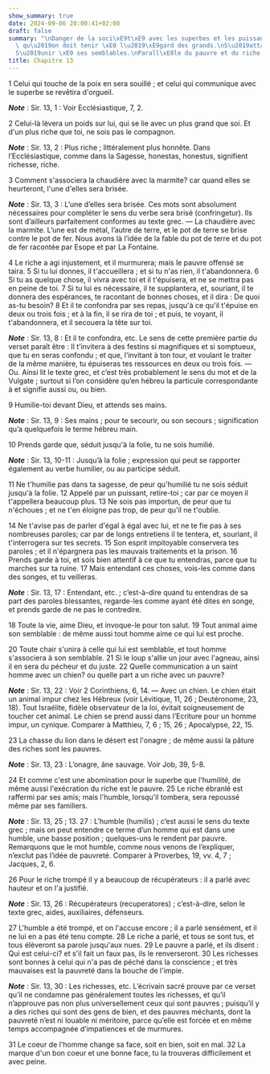 ```yaml
---
show_summary: true
date: 2024-09-06 20:00:41+02:00
draft: false
summary: "\nDanger de la soci\xE9t\xE9 avec les superbes et les puissants.\nConduite\
  \ qu\u2019on doit tenir \xE0 l\u2019\xE9gard des grands.\nS\u2019attacher \xE0 Dieu.\n\
  S\u2019unir \xE0 ses semblables.\nParall\xE8le du pauvre et du riche.\n"
title: Chapitre 13
---
```





1 Celui qui touche de la poix en sera souillé ; et celui qui communique avec le superbe se revêtira d'orgueil.

***Note*** :  Sir. 13, 1 : Voir Ecclésiastique, 7, 2.

2 Celui-là lèvera un poids sur lui, qui se lie avec un plus grand que soi. Et d'un plus riche que toi, ne sois pas le compagnon.

***Note*** :  Sir. 13, 2 : Plus riche ; littéralement plus honnête. Dans l’Ecclésiastique, comme dans la Sagesse, honestas, honestus, signifient richesse, riche.

3 Comment s'associera la chaudière avec la marmite? car quand elles se heurteront, l'une d'elles sera brisée.

***Note*** :  Sir. 13, 3 : L’une d’elles sera brisée. Ces mots sont absolument nécessaires pour compléter le sens du verbe sera brisé (confringetur). Ils sont d’ailleurs parfaitement conformes au texte grec. ― La chaudière avec la marmite. L’une est de métal, l’autre de terre, et le pot de terre se brise contre le pot de fer. Nous avons là l’idée de la fable du pot de terre et du pot de fer racontée par Esope et par La Fontaine.

4 Le riche a agi injustement, et il murmurera; mais le pauvre offensé se taira. 5 Si tu lui donnes, il t'accueillera ; et si tu n'as rien, il t'abandonnera. 6 Si tu as quelque chose, il vivra avec toi et il t'épuisera, et ne se mettra pas en peine de toi. 7 Si tu lui es nécessaire, il te supplantera, et, souriant, il te donnera des espérances, te racontant de bonnes choses, et il dira : De quoi as-tu besoin? 8 Et il te confondra par ses repas, jusqu'à ce qu'il t'épuise en deux ou trois fois ; et à la fin, il se rira de toi ; et puis, te voyant, il t'abandonnera, et il secouera la tête sur toi.

***Note*** :  Sir. 13, 8 : Et il te confondra, etc. Le sens de cette première partie du verset paraît être : Il t’invitera à des festins si magnifiques et si somptueux, que tu en seras confondu ; et que, l’invitant à ton tour, et voulant le traiter de la même manière, tu épuiseras tes ressources en deux ou trois fois. ― Ou. Ainsi lit le texte grec, et c’est très probablement le sens du mot et de la Vulgate ; surtout si l’on considère qu’en hébreu la particule correspondante à et signifie aussi ou, ou bien.


9 Humilie-toi devant Dieu, et attends ses mains.

***Note*** :  Sir. 13, 9 : Ses mains ; pour te secourir, ou son secours ; signification qu’a quelquefois le terme hébreu main.

10 Prends garde que, séduit jusqu'à la folie, tu ne sois humilié.

***Note*** :  Sir. 13, 10-11 : Jusqu’à la folie ; expression qui peut se rapporter également au verbe humilier, ou au participe séduit.

11 Ne t'humilie pas dans ta sagesse, de peur qu'humilié tu ne sois séduit jusqu'à la folie. 12 Appelé par un puissant, retire-toi ; car par ce moyen il t'appellera beaucoup plus. 13 Ne sois pas importun, de peur que tu n'échoues ; et ne t'en éloigne pas trop, de peur qu'il ne t'oublie.


14 Ne t'avise pas de parler d'égal à égal avec lui, et ne te fie pas à ses nombreuses paroles; car par de longs entretiens il te tentera, et, souriant, il t'interrogera sur tes secrets. 15 Son esprit impitoyable conservera tes paroles ; et il n'épargnera pas les mauvais traitements et la prison. 16 Prends garde à toi, et sois bien attentif à ce que tu entendras, parce que tu marches sur ta ruine. 17 Mais entendant ces choses, vois-les comme dans des songes, et tu veilleras.

***Note*** :  Sir. 13, 17 : Entendant, etc. ; c’est-à-dire quand tu entendras de sa part des paroles blessantes, regarde-les comme ayant été dites en songe, et prends garde de ne pas le contredire.

18 Toute la vie, aime Dieu, et invoque-le pour ton salut. 19 Tout animal aime son semblable : de même aussi tout homme aime ce qui lui est proche.


20 Toute chair s'unira à celle qui lui est semblable, et tout homme s'associera à son semblable. 21 Si le loup s'allie un jour avec l'agneau, ainsi il en sera du pécheur et du juste. 22 Quelle communication a un saint homme avec un chien? ou quelle part a un riche avec un pauvre?

***Note*** :  Sir. 13, 22 : Voir 2 Corinthiens, 6, 14. ― Avec un chien. Le chien était un animal impur chez les Hébreux (voir Lévitique, 11, 26 ; Deutéronome, 23, 18). Tout Israélite, fidèle observateur de la loi, évitait soigneusement de toucher cet animal. Le chien se prend aussi dans l’Ecriture pour un homme impur, un cynique. Comparer à Matthieu, 7, 6 ; 15, 26 ; Apocalypse, 22, 15.


23 La chasse du lion dans le désert est l'onagre ; de même aussi la pâture des riches sont les pauvres.

***Note*** :  Sir. 13, 23 : L’onagre, âne sauvage. Voir Job, 39, 5-8.


24 Et comme c'est une abomination pour le superbe que l'humilité, de même aussi l'exécration du riche est le pauvre. 25 Le riche ébranlé est raffermi par ses amis; mais l'humble, lorsqu'il tombera, sera repoussé même par ses familiers.

***Note*** :  Sir. 13, 25 ; 13. 27 : L’humble (humilis) ; c’est aussi le sens du texte grec ; mais on peut entendre ce terme d’un homme qui est dans une humble, une basse position ; quelques-uns le rendent par pauvre. Remarquons que le mot humble, comme nous venons de l’expliquer, n’exclut pas l’idée de pauvreté. Comparer à Proverbes, 19, vv. 4, 7 ; Jacques, 2, 6.

26 Pour le riche trompé il y a beaucoup de récupérateurs : il a parlé avec hauteur et on l'a justifié.

***Note*** :  Sir. 13, 26 : Récupérateurs (recuperatores) ; c’est-à-dire, selon le texte grec, aides, auxiliaires, défenseurs.

27 L'humble a été trompé, et on l'accuse encore ; il a parlé sensément, et il ne lui en a pas été tenu compte. 28 Le riche a parlé, et tous se sont tus, et tous élèveront sa parole jusqu'aux nues. 29 Le pauvre a parlé, et ils disent : Qui est celui-ci? et s'il fait un faux pas, ils le renverseront. 30 Les richesses sont bonnes à celui qui n'a pas de péché dans la conscience ; et très mauvaises est la pauvreté dans la bouche de l'impie.

***Note*** :  Sir. 13, 30 : Les richesses, etc. L’écrivain sacré prouve par ce verset qu’il ne condamne pas généralement toutes les richesses, et qu’il n’approuve pas non plus universellement ceux qui sont pauvres ; puisqu’il y a des riches qui sont des gens de bien, et des pauvres méchants, dont la pauvreté n’est ni louable ni méritoire, parce qu’elle est forcée et en même temps accompagnée d’impatiences et de murmures.

31 Le coeur de l'homme change sa face, soit en bien, soit en mal. 32 La marque d'un bon coeur et une bonne face, tu la trouveras difficilement et avec peine.

